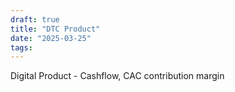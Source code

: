 ```yaml
---
draft: true
title: "DTC Product"
date: "2025-03-25"
tags: 
---
```

Digital Product - Cashflow, CAC contribution margin